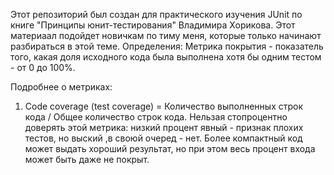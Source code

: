 Этот репозиторий был создан для практического изучения JUnit по книге "Принципы юнит-тестирования" Владимира Хорикова. Этот материаал подойдет новичкам по тиму меня, которые только начинают разбираться в этой теме.
Определения:
  Метрика покрытия - показатель того, какая доля исходного кода была выполнена хотя бы одним тестом - от 0 до 100%.


Подробнее о метриках:
  1. Code coverage (test coverage) = Количество выполненных строк кода / Общее количество строк кода. Нельзая стопроцентно доверять этой метрика: низкий процент явный - признак плохих тестов, но выский ,в своюй очеред - нет. Более компактный код может выдать хороший результат, но при этом весь процент входа может быть даже не покрыт.
     
